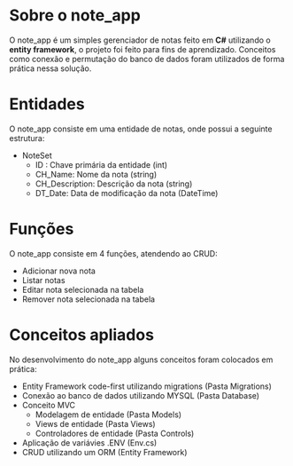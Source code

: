 ﻿# Sobre o note_app

O note_app é um simples gerenciador de notas feito em **C#** utilizando o **entity framework**, o projeto foi feito para fins de aprendizado. Conceitos como conexão e permutação do banco de dados foram utilizados de forma prática nessa solução.

# Entidades
O note_app consiste em uma entidade de notas, onde possui a seguinte estrutura:

 - NoteSet
	 - ID : Chave primária da entidade (int)
	 - CH_Name: Nome da nota (string)
	 - CH_Description: Descrição da nota (string)
	 - DT_Date: Data de modificação da nota (DateTime)

# Funções
O note_app consiste em 4 funções, atendendo ao CRUD:

 - Adicionar nova nota
 - Listar notas
 - Editar nota selecionada na tabela
 - Remover nota selecionada na tabela

# Conceitos apliados
No desenvolvimento do note_app alguns conceitos foram colocados em prática:
	
 - Entity Framework code-first utilizando migrations (Pasta Migrations)
 - Conexão ao banco de dados utilizando MYSQL (Pasta Database)
 - Conceito MVC
 	- Modelagem de entidade (Pasta Models)
	- Views de entidade (Pasta Views)
 	- Controladores de entidade (Pasta Controls)
 - Aplicação de variávies .ENV (Env.cs)
 - CRUD utilizando um ORM (Entity Framework)


